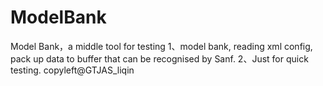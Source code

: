 # ModelBank
Model Bank，a middle tool for testing
1、model bank, reading xml config, pack up data to buffer that can be recognised by Sanf.
2、Just for quick testing.
copyleft@GTJAS_liqin

